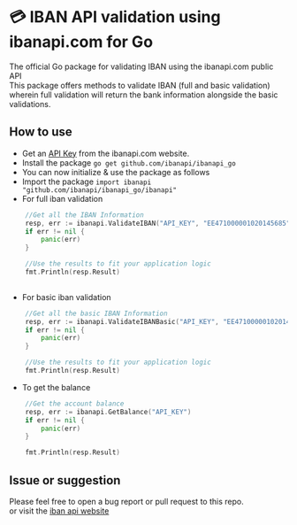# 💳 IBAN API validation using ibanapi.com for Go

The official Go package for validating IBAN using the ibanapi.com public API<br/>
This package offers methods to validate IBAN (full and basic validation) wherein full validation will return the bank information alongside the basic validations. 

## How to use
* Get an [API Key](https://ibanapi.com/get-api) from the ibanapi.com website.
* Install the package ``go get github.com/ibanapi/ibanapi_go``
* You can now initialize & use the package as follows
* Import the package ``import ibanapi "github.com/ibanapi/ibanapi_go/ibanapi"``
* For full iban validation
```go
    //Get all the IBAN Information
    resp, err := ibanapi.ValidateIBAN("API_KEY", "EE471000001020145685")
	if err != nil {
		panic(err)
	}

	//Use the results to fit your application logic
	fmt.Println(resp.Result)
    
```
* For basic iban validation
```go
    //Get all the basic IBAN Information
    resp, err := ibanapi.ValidateIBANBasic("API_KEY", "EE471000001020145685")
	if err != nil {
		panic(err)
	}

	//Use the results to fit your application logic
	fmt.Println(resp.Result)
```

* To get the balance
```go
    //Get the account balance
    resp, err := ibanapi.GetBalance("API_KEY")
	if err != nil {
		panic(err)
	}

	fmt.Println(resp.Result)
```
## Issue or suggestion
Please feel free to open a bug report or pull request to this repo.<br/>
or visit the [iban api website](https://ibanapi.com)